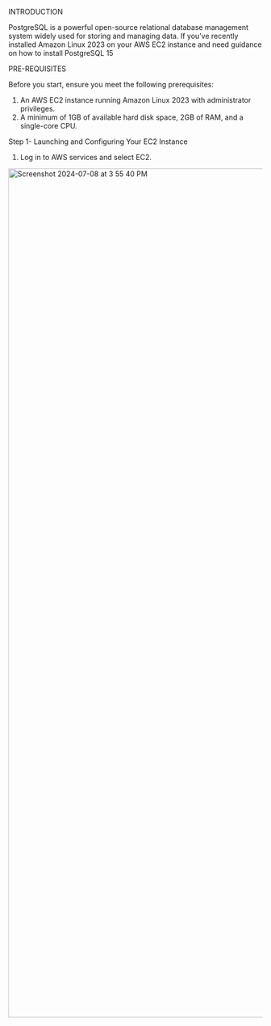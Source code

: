 INTRODUCTION

PostgreSQL is a powerful open-source relational database management system widely used for storing and managing data. If you’ve recently installed Amazon Linux 2023 on your AWS EC2 instance and need guidance on how to install PostgreSQL 15

PRE-REQUISITES

Before you start, ensure you meet the following prerequisites:
1. An AWS EC2 instance running Amazon Linux 2023 with administrator privileges.
2. A minimum of 1GB of available hard disk space, 2GB of RAM, and a single-core CPU.

Step 1- Launching and Configuring Your EC2 Instance
1. Log in to AWS services and select EC2.
<img width="1680" alt="Screenshot 2024-07-08 at 3 55 40 PM" src="https://github.com/Essa-h/AWSprojects/assets/97895341/220b1bc0-61c4-43dc-aba3-4ad3a26ff361">
